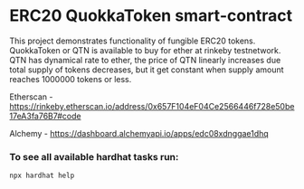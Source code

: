 # ERC20 QuokkaToken smart-contract

This project demonstrates functionality of fungible ERC20 tokens.
QuokkaToken or QTN is available to buy for ether at rinkeby testnetwork.
QTN has dynamical rate to ether, the price of QTN linearly increases due total supply of tokens decreases, but it get constant when supply amount reaches 1000000 tokens or less.

Etherscan - https://rinkeby.etherscan.io/address/0x657F104eF04Ce2566446f728e50be17eA3fa76B7#code

Alchemy - https://dashboard.alchemyapi.io/apps/edc08xdnggae1dhq

### To see all available hardhat tasks run:
```
npx hardhat help
```